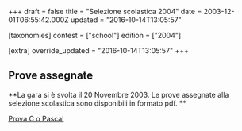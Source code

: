 +++
draft = false
title = "Selezione scolastica 2004"
date = 2003-12-01T06:55:42.000Z
updated = "2016-10-14T13:05:57"

[taxonomies]
contest = ["school"]
edition = ["2004"]

[extra]
override_updated = "2016-10-14T13:05:57"
+++
## Prove assegnate
**La gara si è svolta il 20 Novembre 2003. Le prove assegnate alla selezione scolastica sono disponibili in formato pdf.
**
<!-- more -->

[Prova C o Pascal](/oldsite/65/prove%20C-Pascal.pdf)

<div style="text-align: center;">

</div>
